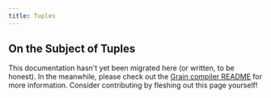 ```yaml
---
title: Tuples
---
```


## On the Subject of Tuples

This documentation hasn't yet been migrated here (or written, to be honest). In the meanwhile, please check out the [Grain compiler README](https://github.com/grain-lang/grain/blob/master/README.md) for more information. Consider contributing by fleshing out this page yourself!
